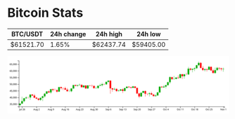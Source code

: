 # Bitcoin Stats

BTC/USDT|24h change|24h high|24h low|
|---|---|---|---|
|$61521.70|1.65%|$62437.74|$59405.00|

<img src="./chart.svg">
